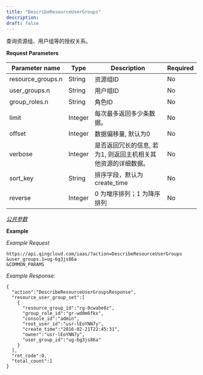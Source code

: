 ```yaml
---
title: "DescribeResourceUserGroups"
description: 
draft: false
---
```




查询资源组、用户组等的授权关系。

**Request Parameters**

| Parameter name | Type | Description | Required |
| --- | --- | --- | --- |
| resource_groups.n | String | 资源组ID | No |
| user_groups.n | String | 用户组ID | No |
| group_roles.n | String | 角色ID | No |
| limit | Integer | 每次最多返回多少条数据。 | No |
| offset | Integer | 数据偏移量, 默认为0 | No |
| verbose | Integer | 是否返回冗长的信息, 若为1, 则返回主机相关其他资源的详细数据。 | No |
| sort_key | String | 排序字段，默认为 create_time | No |
| reverse | Integer | 0 为增序排列；1 为降序排列 | No |

[_公共参数_](../../common/parameters.html#api-common-parameters)

**Example**

_Example Request_

```
https://api.qingcloud.com/iaas/?action=DescribeResourceUserGroups
&user_groups.1=ug-6g3js86a
&COMMON_PARAMS
```

_Example Response_:

```
{
  "action":"DescribeResourceUserGroupsResponse",
  "resource_user_group_set":[
    {
      "resource_group_id":"rg-0cwabe8z",
      "group_role_id":"gr-wd0m6fkx",
      "console_id":"admin",
      "root_user_id":"usr-lEoYNN7y",
      "create_time":"2016-02-21T22:45:31",
      "owner":"usr-lEoYNN7y",
      "user_group_id":"ug-6g3js86a"
    }
  ],
  "ret_code":0,
  "total_count":1
}
```
